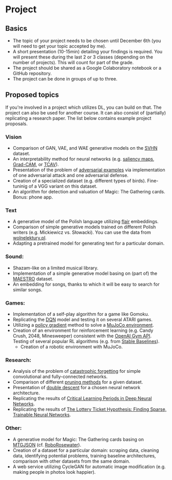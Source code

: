 # Project
## Basics
- The topic of your project needs to be chosen until December 6th (you will need to get your topic accepted by me).
- A short presentation (10-15min) detailing your findings is required. You will present these during the last 2 or 3 classes (depending on the number of projects). This will count for part of the grade.
- The project should be shared as a Google Colaboratory notebook or a GitHub repository.
- The project can be done in groups of up to three. 

## Proposed topics
If you're involved in a project which utilizes DL, you can build on that. The project can also be used for another course. It can also consist of (partially) replicating a research paper. The list below contains example project proposals.

### Vision
- Comparison of GAN, VAE, and WAE generative models on the [SVHN](http://ufldl.stanford.edu/housenumbers/) dataset.
- An interpretability method for neural networks (e.g. [saliency maps](https://analyticsindiamag.com/what-are-saliency-maps-in-deep-learning/), [Grad-CAM](http://gradcam.cloudcv.org/), or [TCAV](https://arxiv.org/abs/1711.11279)).
- Presentation of the problem of [adversarial examples](https://openai.com/blog/adversarial-example-research/) via implementation of one adversarial attack and one adversarial defense.
- Creation of a specialized dataset (e.g. different types of birds). Fine-tuninig of a VGG variant on this dataset.
- An algorithm for detection and valuation of Magic: The Gathering cards. Bonus: phone app.

### Text
- A generative model of the Polish language utilizing [flair](https://github.com/zalandoresearch/flair/blob/master/resources/docs/embeddings/FLAIR_EMBEDDINGS.md) embeddings.
- Comparison of simple generative models trained on different Polish writers (e.g. Mickiewicz vs. Słowacki). You can use the data from [wolnelektury.pl](https://wolnelektury.pl/).
- Adapting a pretrained model for generating text for a particular domain.

### Sound:
* Shazam-like on a limited musical library.
* Implementation of a simple generative model basing on (part of) the [MAESTRO](https://magenta.tensorflow.org/datasets/maestro) dataset.
* An embedding for songs, thanks to which it will be easy to search for similar songs. 

### Games:
* Implementation of a self-play algorithm for a game like Gomoku.
* Replicating the [DQN](https://pytorch.org/tutorials/intermediate/reinforcement_q_learning.html) model and testing it on several ATARI games.
* Utilizing a [policy gradient](https://spinningup.openai.com/en/latest/algorithms/vpg.html) method to solve a [MuJoCo environment](https://gym.openai.com/envs/#mujoco).
* Creation of an environment for reinforcement learning (e.g. Candy Crush, 2048, Minesweeper) consistent with the [OpenAI Gym API](https://github.com/openai/gym/blob/master/docs/creating-environments.md). Testing of several popular RL algorithms (e.g. from [Stable Baselines](https://github.com/hill-a/stable-baselines)).
  * Creation of a robotic environment with MuJoCo.

### Research:
* Analysis of the problem of [catastrophic forgetting](https://arxiv.org/abs/1612.00796) for simple convolutional and fully-connected networks. 
* Comparison of different [pruning methods](https://jacobgil.github.io/deeplearning/pruning-deep-learning) for a given dataset.
* Presentation of [double descent](https://openai.com/blog/deep-double-descent/) for a chosen neural network architecture.
* Replicating the results of [Critical Learning Periods in Deep Neural Networks](https://arxiv.org/abs/1711.08856).
* Replicating the results of [The Lottery Ticket Hypothesis: Finding Sparse, Trainable Neural Networks](https://arxiv.org/abs/1803.03635).

### Other:
* A generative model for Magic: The Gathering cards basing on [MTGJSON](https://mtgjson.com/) (cf. [RoboRosewater](https://twitter.com/roborosewater)).
* Creation of a dataset for a particular domain: scraping data, cleaning data, identifying potential problems, training baseline architectures, comparison with other datasets from the same domain.
* A web service utilizing CycleGAN for automatic image modification (e.g. making people in photos look happier).

